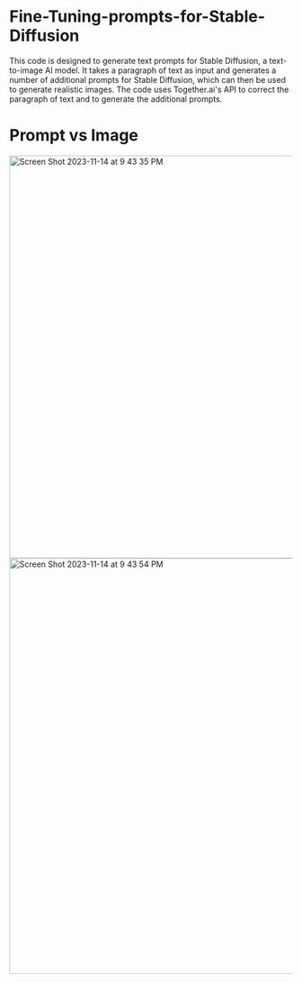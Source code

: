 # Fine-Tuning-prompts-for-Stable-Diffusion

This code is designed to generate text prompts for Stable Diffusion, a text-to-image AI model. It takes a paragraph of text as input and generates a number of additional prompts for Stable Diffusion, which can then be used to generate realistic images.
The code uses Together.ai's API to correct the paragraph of text and to generate the additional prompts. 



# Prompt vs Image

<img width="715" alt="Screen Shot 2023-11-14 at 9 43 35 PM" src="https://github.com/preetika-k/Fine-Tuning-prompts-for-Stable-Diffusion/assets/84887189/f3485e19-f80a-43db-b833-c4ddf7901420">

<img width="738" alt="Screen Shot 2023-11-14 at 9 43 54 PM" src="https://github.com/preetika-k/Fine-Tuning-prompts-for-Stable-Diffusion/assets/84887189/639e0d26-d37a-47cd-97cb-cc6c1ec1fe98">
